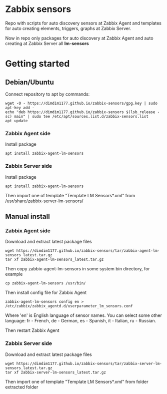 # Zabbix sensors

Repo with scripts for auto discovery sensors at Zabbix Agent and templates for auto creating elements, triggers, graphs at Zabbix Server.

Now in repo only packages for auto discovery at Zabbix Agent and auto creating at Zabbix Server all **lm-sensors**

# Getting started

## Debian/Ubuntu

Connect repository to apt by commands:

    wget -O - https://dimdim1177.github.io/zabbix-sensors/gpg.key | sudo apt-key add -
    echo "deb https://dimdim1177.github.io/zabbix-sensors $(lsb_release -sc) main" | sudo tee /etc/apt/sources.list.d/zabbix-sensors.list
    apt update

### Zabbix Agent side

Install package 

    apt install zabbix-agent-lm-sensors

### Zabbix Server side

Install package

    apt install zabbix-agent-lm-sensors
    
Then import one of template "Template LM Sensors*.xml" from /usr/share/zabbix-server-lm-sensors/

## Manual install

### Zabbix Agent side

Download and extract latest package files

    wget https://dimdim1177.github.io/zabbix-sensors/tar/zabbix-agent-lm-sensors_latest.tar.gz
    tar xf zabbix-agent-lm-sensors_latest.tar.gz
    
Then copy zabbix-agent-lm-sensors in some system bin directory, for example

    cp zabbix-agent-lm-sensors /usr/bin/
    
Then install config file for Zabbix Agent

    zabbix-agent-lm-sensors config en > /etc/zabbix/zabbix_agentd.d/userparameter_lm_sensors.conf

Where 'en' is English language of sensor names.
You can select some other language: fr - French, de - German, es - Spanish, it - Italian, ru - Russian.  
    
Then restart Zabbix Agent

### Zabbix Server side

Download and extract latest package files

    wget https://dimdim1177.github.io/zabbix-sensors/tar/zabbix-server-lm-sensors_latest.tar.gz
    tar xf zabbix-server-lm-sensors_latest.tar.gz
    
Then import one of template "Template LM Sensors*.xml" from folder extracted folder
